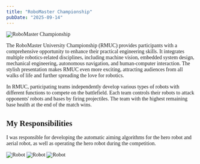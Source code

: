 ```yaml
---
title: "RoboMaster Championship"
pubDate: "2025-09-14"
---
```

<style>
body {
    font-family: "Times New Roman", Times, serif;
}
</style>
![RoboMaster Championship](/og/rmaw.jpg)

The RoboMaster University Championship (RMUC) provides participants with a comprehensive opportunity to enhance their practical engineering skills. It integrates multiple robotics-related disciplines, including machine vision, embedded system design, mechanical engineering, autonomous navigation, and human-computer interaction. The stylish presentation makes RMUC even more exciting, attracting audiences from all walks of life and further spreading the love for robotics.

In RMUC, participating teams independently develop various types of robots with different functions to compete on the battlefield. Each team controls their robots to attack opponents' robots and bases by firing projectiles. The team with the highest remaining base health at the end of the match wins.

## My Responsibilities

I was responsible for developing the automatic aiming algorithms for the hero robot and aerial robot, as well as operating the hero robot during the competition.

![Robot](/og/robomaster1.png)
![Robot](/og/robomaster2.jpg)
![Robot](/og/robomaster3.png)
